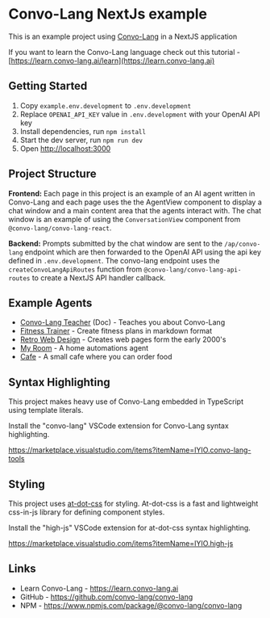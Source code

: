 # Convo-Lang NextJs example

This is an example project using [Convo-Lang](https://learn.convo-lang.ai) in a NextJS application

If you want to learn the Convo-Lang language check out this tutorial  - [https://learn.convo-lang.ai/learn](https://learn.convo-lang.ai)

## Getting Started

1. Copy `example.env.development` to `.env.development`
2. Replace `OPENAI_API_KEY` value in `.env.development` with your OpenAI API key
3. Install dependencies, run `npm install`
4. Start the dev server, run `npm run dev`
5. Open [http://localhost:3000](http://localhost:3000)

## Project Structure

**Frontend:**
Each page in this project is an example of an AI agent written in Convo-Lang and each page
uses the the AgentView component to display a chat window and a main content area that the 
agents interact with. The chat window is an example of using the `ConversationView` component from `@convo-lang/convo-lang-react`.

**Backend:**
Prompts submitted by the chat window are sent to the `/ap/convo-lang` endpoint which are then
forwarded to the OpenAI API using the api key defined in `.env.development`. The convo-lang
endpoint uses the `createConvoLangApiRoutes` function from `@convo-lang/convo-lang-api-routes` to create a NextJS API handler 
callback.

## Example Agents
- [Convo-Lang Teacher](http://localhost:3000) (Doc) - Teaches you about Convo-Lang
- [Fitness Trainer](http://localhost:3000/fitness-trainer) - Create fitness plans in markdown format
- [Retro Web Design](http://localhost:3000/retro-web) - Creates web pages form the early 2000's
- [My Room](http://localhost:3000/my-room) - A home automations agent
- [Cafe](http://localhost:3000/cafe) - A small cafe where you can order food

## Syntax Highlighting
This project makes heavy use of Convo-Lang embedded in TypeScript using template literals.

Install the "convo-lang" VSCode extension for Convo-Lang syntax highlighting.

https://marketplace.visualstudio.com/items?itemName=IYIO.convo-lang-tools


## Styling
This project uses [at-dot-css](https://github.com/iyioio/common/tree/main/packages/at-dot-css) for
styling. At-dot-css is a fast and lightweight css-in-js library for defining component styles.

Install the "high-js" VSCode extension for at-dot-css syntax highlighting.

https://marketplace.visualstudio.com/items?itemName=IYIO.high-js


## Links
- Learn Convo-Lang - https://learn.convo-lang.ai
- GitHub - https://github.com/convo-lang/convo-lang
- NPM - https://www.npmjs.com/package/@convo-lang/convo-lang


